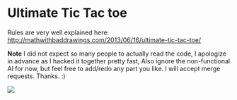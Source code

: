 Ultimate Tic Tac toe
=================

Rules are very well explained here: http://mathwithbaddrawings.com/2013/06/16/ultimate-tic-tac-toe/

**Note** I did not expect so many people to actually read the code, I apologize in advance as 
I hacked it together pretty fast, Also ignore the non-functional AI for now, but feel free to add/redo 
any part you like. I will accept merge requests. Thanks. :)

<img src="https://raw.github.com/kennycason/ultimate_tictactoe/master/screenshot.png"/>
